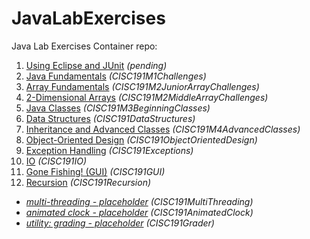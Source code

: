 # JavaLabExercises

Java Lab Exercises Container repo:

1. [Using Eclipse and JUnit](pending) _(pending)_
2. [Java Fundamentals](https://github.com/uid100/JavaFundamentals) _(CISC191M1Challenges)_
3. [Array Fundamentals](https://github.com/uid100/JavaArrayFundamentals) _(CISC191M2JuniorArrayChallenges)_
4. [2-Dimensional Arrays](https://github.com/uid100/Java2DimensionalArrays) _(CISC191M2MiddleArrayChallenges)_
5. [Java Classes](https://github.com/uid100/JavaClasses) _(CISC191M3BeginningClasses)_
6. [Data Structures](https://github.com/uid100/JavaDataStructures) _(CISC191DataStructures)_
7. [Inheritance and Advanced Classes](https://github.com/uid100/JavaAdvClasses) _(CISC191M4AdvancedClasses)_
8. [Object-Oriented Design](https://github.com/uid100/JavaOODesign) _(CISC191ObjectOrientedDesign)_
9. [Exception Handling](https://github.com/uid100/JavaExceptions) _(CISC191Exceptions)_
10. [IO](https://github.com/uid100/JavaIO) _(CISC191IO)_
11. [Gone Fishing! (GUI)](https://github.com/uid100/JavaGUI) _(CISC191GUI)_
12. [Recursion](https://github.com/uid100/JavaRecursion) _(CISC191Recursion)_
 *  _[multi-threading - placeholder](https://github.com/schougaard/SanDiegoMesaCISC191ProgrammingChallenges/tree/main/CISC191MultiThreading)_ _(CISC191MultiThreading)_
 *  _[animated clock - placeholder](https://github.com/schougaard/SanDiegoMesaCISC191ProgrammingChallenges/tree/main/CISC191AnimatedClock)_ _(CISC191AnimatedClock)_
 *  _[utility: grading - placeholder](https://github.com/schougaard/SanDiegoMesaCISC191ProgrammingChallenges/tree/main/CISC191Grader)_ _(CISC191Grader)_
